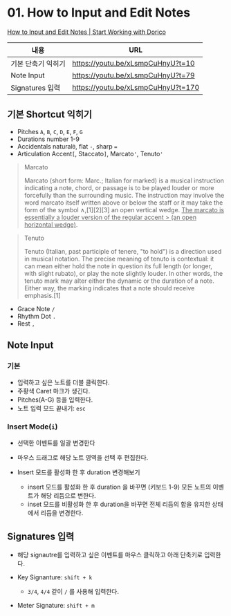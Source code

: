# 01. How to Input and Edit Notes

[How to Input and Edit Notes | Start Working with Dorico](https://www.youtube.com/watch?v=xLsmpCuHnyU&t=73s)

| 내용               | URL                                |
| ------------------ | ---------------------------------- |
| 기본 단축기 익히기 | https://youtu.be/xLsmpCuHnyU?t=10  |
| Note Input         | https://youtu.be/xLsmpCuHnyU?t=79  |
| Signatures 입력    | https://youtu.be/xLsmpCuHnyU?t=170 |



## 기본 Shortcut 익히기

- Pitches `A`, `B`, `C`, `D`, `E`, `F`, `G`
- Durations number 1-9
- Accidentals natural`0`, flat `-`, sharp `=`
- Articulation Accent`[`, Staccato`]`, Marcato`'`, Tenuto`'`

> Marcato
>
> Marcato (short form: Marc.; Italian for marked) is a musical instruction indicating a note, chord, or passage is to be played louder or more forcefully than the surrounding music. The instruction may involve the word marcato itself written above or below the staff or it may take the form of the symbol ∧,[1][2][3] an open vertical wedge. <u>The marcato is essentially a louder version of the regular accent > (an open horizontal wedge)</u>.

> Tenuto
>
> Tenuto (Italian, past participle of tenere, "to hold") is a direction used in musical notation. The precise meaning of tenuto is contextual: it can mean either hold the note in question its full length (or longer, with slight rubato), or play the note slightly louder. In other words, the tenuto mark may alter either the dynamic or the duration of a note. Either way, the marking indicates that a note should receive emphasis.[1]

- Grace Note `/`
- Rhythm Dot `.`
- Rest `,`



## Note Input

### 기본

- 입력하고 싶은 노트를 더블 클릭한다.
- 주황색 Caret 마크가 생긴다.
- Pitches(A-G) 등을 입력한다.
- 노트 입력 모드 끝내기: `esc`

### Insert Mode(`i`)

- 선택한 이벤트를 일괄 변경한다

- 마우스 드래그로 해당 노트 영역을 선택 후 편집한다.
- Insert 모드를 활성화 한 후 duration 변경해보기
  - insert 모드를 활성화 한 후 duration 을 바꾸면 (키보드 1-9) 모든 노트의 이벤트가 해당 리듬으로 변한다.
  - inset 모드를 비활성화 한 후 duration을 바꾸면 전체 리듬의 합을 유지한 상태에서 리듬을 변경한다.



## Signatures 입력

- 해당 signautre를 입력하고 싶은 이벤트를 마우스 클릭하고 아래 단축키로 입력한다.

- Key Signanture: `shift + k`
  - `3/4`, `4/4` 같이 `/` 를 사용해 입력한다.
- Meter Signature: `shift + m`